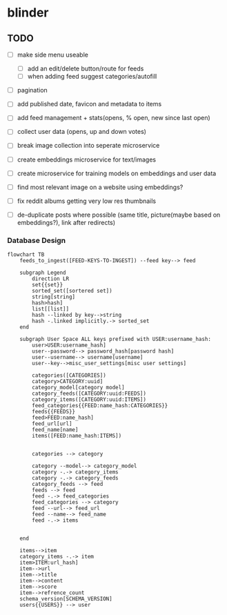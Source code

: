 # blinder



## TODO
- [ ] make side menu useable
    - [ ] add an edit/delete button/route for feeds
    - [ ] when adding feed suggest categories/autofill
- [ ] pagination
- [ ] add published date, favicon and metadata to items
- [ ] add feed management + stats(opens, % open, new since last open)
- [ ] collect user data (opens, up and down votes)
- [ ] break image collection into seperate microservice
- [ ] create embeddings microservice for text/images
- [ ] create microservice for training models on embeddings and user data
- [ ] find most relevant image on a website using embeddings?
- [ ] fix reddit albums getting very low res thumbnails
- [ ] de-duplicate posts where possible (same title, picture(maybe based on embeddings?), link after redirects)



### Database Design

```mermaid
flowchart TB
    feeds_to_ingest([FEED-KEYS-TO-INGEST]) --feed key--> feed
    
    subgraph Legend
        direction LR
        set{{set}}
        sorted_set([sortered set])
        string[string]
        hash>hash]
        list[[list]]
        hash --linked by key-->string
        hash -.linked implicitly.-> sorted_set
    end

    subgraph User Space ALL keys prefixed with USER:username_hash:
        user>USER:username_hash] 
        user--password--> password_hash[password hash]
        user--username--> username[username]
        user--key-->misc_user_settings[misc user settings]
        
        categories([CATEGORIES])
        category>CATEGORY:uuid]
        category_model[category model]
        category_feeds([CATEGORY:uuid:FEEDS])
        category_items([CATEGORY:uuid:ITEMS])
        feed_categories{{FEED:name_hash:CATEGORIES}}
        feeds{{FEEDS}}
        feed>FEED:name_hash]
        feed_url[url]
        feed_name[name]
        items([FEED:name_hash:ITEMS])

        
        categories --> category
        
        category --model--> category_model
        category -.-> category_items
        category -.-> category_feeds
        category_feeds --> feed
        feeds --> feed
        feed -.-> feed_categories
        feed_categories --> category
        feed --url--> feed_url
        feed --name--> feed_name
        feed -.-> items

        
    end

    items-->item
    category_items -.-> item
    item>ITEM:url_hash]
    item-->url
    item-->title
    item-->content
    item-->score
    item-->refrence_count
    schema_version[SCHEMA_VERSION]
    users{{USERS}} --> user
    

```